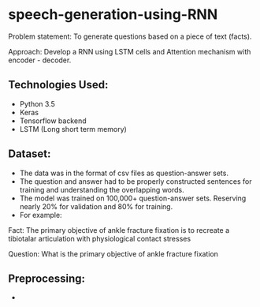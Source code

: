 # speech-generation-using-RNN

Problem statement: To generate questions based on a piece of text (facts).

Approach: Develop a RNN using LSTM cells and Attention mechanism with encoder - decoder.

Technologies Used:
-----------------
- Python 3.5
- Keras
- Tensorflow backend
- LSTM (Long short term memory)

Dataset:
--------
- The data was in the format of csv files as question-answer sets.
- The question and answer had to be properly constructed sentences for training and understanding the overlapping words.
- The model was trained on 100,000+ question-answer sets. Reserving nearly 20% for validation and 80% for training.
- For example:

Fact: The primary objective of ankle fracture fixation is to recreate a tibiotalar articulation with physiological contact stresses
 
Question: What is the primary objective of ankle fracture fixation


Preprocessing:
-------------
-

